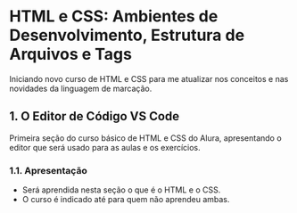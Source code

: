 # HTML e CSS: Ambientes de Desenvolvimento, Estrutura de Arquivos e Tags

Iniciando novo curso de HTML e CSS para me atualizar nos conceitos e nas novidades da linguagem de marcação.

## 1. O Editor de Código VS Code

Primeira seção do curso básico de HTML e CSS do Alura, apresentando o editor que será usado para as aulas e os exercícios.

### 1.1. Apresentação

- Será aprendida nesta seção o que é o HTML e o CSS.
- O curso é indicado até para quem não aprendeu ambas.
